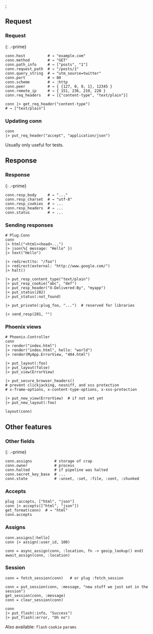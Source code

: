 ;

Request
-------

### Request

{: .-prime}

    conn.host          # → "example.com"
    conn.method        # → "GET"
    conn.path_info     # → ["posts", "1"]
    conn.request_path  # → "/posts/1"
    conn.query_string  # → "utm_source=twitter"
    conn.port          # → 80
    conn.scheme        # → :http
    conn.peer          # → { {127, 0, 0, 1}, 12345 }
    conn.remote_ip     # → { 151, 236, 219, 228 }
    conn.req_headers   # → [{"content-type", "text/plain"}]

    conn |> get_req_header("content-type")
    # → ["text/plain"]

### Updating conn

    conn
    |> put_req_header("accept", "application/json")

Usually only useful for tests.

Response
--------

### Response

{: .-prime}

    conn.resp_body     # → "..."
    conn.resp_charset  # → "utf-8"
    conn.resp_cookies  # → ...
    conn.resp_headers  # → ...
    conn.status        # → ...

### Sending responses

    # Plug.Conn
    conn
    |> html("<html><head>...")
    |> json(%{ message: "Hello" })
    |> text("Hello")

    |> redirect(to: "/foo")
    |> redirect(external: "http://www.google.com/")
    |> halt()

    |> put_resp_content_type("text/plain")
    |> put_resp_cookie("abc", "def")
    |> put_resp_header("X-Delivered-By", "myapp")
    |> put_status(202)
    |> put_status(:not_found)

    |> put_private(:plug_foo, "...")  # reserved for libraries

    |> send_resp(201, "")

### Phoenix views

    # Phoenix.Controller
    conn
    |> render("index.html")
    |> render("index.html", hello: "world")
    |> render(MyApp.ErrorView, "404.html")

    |> put_layout(:foo)
    |> put_layout(false)
    |> put_view(ErrorView)

    |> put_secure_browser_headers()
    # prevent clickjacking, nosniff, and xss protection
    # x-frame-options, x-content-type-options, x-xss-protection

    |> put_new_view(ErrorView)  # if not set yet
    |> put_new_layout(:foo)

    layout(conn)

Other features
--------------

### Other fields

{: .-prime}

    conn.assigns          # storage of crap
    conn.owner            # process
    conn.halted           # if pipeline was halted
    conn.secret_key_base  # ...
    conn.state            # :unset, :set, :file, :sent, :chunked

### Accepts

    plug :accepts, ["html", "json"]
    conn |> accepts(["html", "json"])
    get_format(conn)  # → "html"
    conn.accepts

### Assigns

    conn.assigns[:hello]
    conn |> assign(:user_id, 100)

    conn = async_assign(conn, :location, fn -> geoip_lookup() end)
    await_assign(conn, :location)

### Session

    conn = fetch_session(conn)   # or plug :fetch_session

    conn = put_session(conn, :message, "new stuff we just set in the session")
    get_session(conn, :message)
    conn = clear_session(conn)

    conn
    |> put_flash(:info, "Success")
    |> put_flash(:error, "Oh no")

Also available: `flash` `cookie` `params`
